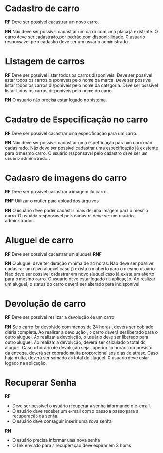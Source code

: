 # Cadastro de carro

**RF**
Deve ser possivel cadastrar um novo carro.

**RN**
Não deve ser possivel cadastrar um carro com uma placa já existente.
O carro deve ser cadastrado,por padrão,com disponibilidade.
O usuario responsavel pelo cadastro deve ser um usuario administrador.

# Listagem de carros

**RF**
Deve ser possivel listar todos os carros disponiveis.
Deve ser possivel listar todos os carros disponiveis pelo nome da marca.
Deve ser possivel listar todos os carros disponiveis pelo nome da categoria.
Deve ser possivel listar todos os carros disponiveis pelo nome do carro.


**RN**
O usuario não precisa estar logado no sistema.


# Cadatro de Especificação no carro

**RF**
Deve ser possivel cadastrar uma especificação para um carro.

**RN**
Não deve ser possivel cadastrar uma espefficação para um carro não cadastrado.
Não deve ser possivel cadastrar uma especificação já existente para o mesmo carro.
O usuário responsavel pelo cadastro deve ser um usuário administrador.

# Cadasro de imagens do carro

**RF**
Deve ser possivel cadastrar a imagem do carro.

**RNF**
Utilizar o mutler para upload dos arquivos

**RN**
O usuário deve poder cadastar mais de uma imagem para o mesmo carro.
O usuário responsavel pelo cadastro deve ser um usuário administrador.

# Aluguel de carro 

**RF**
Deve ser possivel cadastrar um aluguel.
**RNF**

**RN**
O aluguel deve ter duração minima de 24 horas.
Nao deve ser possivel cadastrar um novo aluguel caso já exista um aberto para o mesmo usuário.
Nao deve ser possivel cadastrar um novo aluguel caso já exista um aberto para o mesmo carro.
O usuario deve estar logado na aplicação.
Ao realizar um aluguel, o status do carro deverá ser alterado para indisponível

# Devolução de carro

**RF**
Deve ser possivel realizar a devolução de um carro

**RN**
Se o carro for devolvido com menos de 24 horas , deverá ser cobrado diária completa.
Ao realizar a devolução , o carro deverá ser liberado para o outro aluguel.
Ao realizar a devolução, o usuário deve ser liberado para outro aluguel.
Ao realizar a devolução, deverá ser calculado o total do aluguel.
Caso o horário de devolução seja superior ao horário do previsto da entrega, deverá ser cobrado multa proporcional aos dias de atraso.
Caso haja multa, deverá ser somado ao total do aluguel.
O usuario deve estar logado na aplicação.

# Recuperar Senha

**RF**
- Deve ser possível o usuário recuperar a senha informando o e-email.
- O usuário deve receber um e-mail com o passo a passo para a recuperação da senha.
- O usuário deve conseguir inserir uma nova senha

**RN**
- O usuário precisa informar uma nova senha
- O link enviado para a recuperação deve expirar em 3 horas
